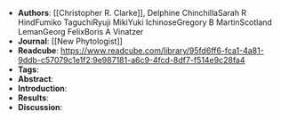 - **Authors**: [[Christopher R. Clarke]], Delphine ChinchillaSarah R HindFumiko TaguchiRyuji MikiYuki IchinoseGregory B MartinScotland LemanGeorg FelixBoris A Vinatzer
- **Journal**: [[New Phytologist]]
- **Readcube**: https://www.readcube.com/library/95fd6ff6-fca1-4a81-9ddb-c57079c1e1f2:9e987181-a6c9-4fcd-8df7-f514e9c28fa4
- **Tags**:
- **Abstract**:
- **Introduction**:
- **Results**:
- **Discussion**: